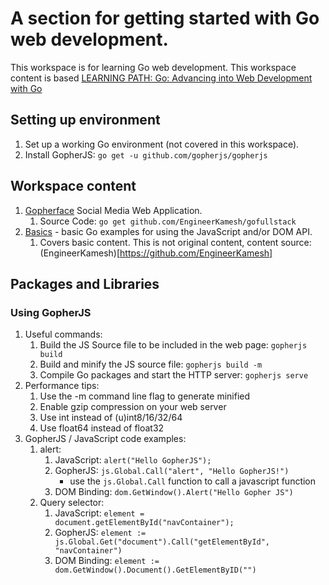 # A section for getting started with Go web development.
This workspace is for learning Go web development. This workspace content is based [LEARNING PATH: Go: Advancing into Web Development with Go](https://www.udemy.com/learning-path-go-advancing-into-web-development-with-go/)

## Setting up environment
1. Set up a working Go environment (not covered in this workspace).
2. Install GopherJS: `go get -u github.com/gopherjs/gopherjs`

## Workspace content
1. [Gopherface](./Gopherface) Social Media Web Application.
    1. Source Code: `go get github.com/EngineerKamesh/gofullstack`
2. [Basics](./basics) - basic Go examples for using the JavaScript and/or DOM API.
    1. Covers basic content. This is not original content, content source:  (EngineerKamesh)[https://github.com/EngineerKamesh]
## Packages and Libraries
### Using GopherJS
1. Useful commands:
    1. Build the JS Source file to be included in the web page: `gopherjs build`
    2. Build and minify the JS source file: `gopherjs build -m`
    3. Compile Go packages and start the HTTP server: `gopherjs serve`
2. Performance tips:
    1. Use the -m command line flag to generate minified
    2. Enable gzip compression on your web server
    3. Use int instead of (u)int8/16/32/64
    4. Use float64 instead of float32
3. GopherJS / JavaScript code examples:
    1. alert:
        1. JavaScript: `alert("Hello GopherJS");`
        2. GopherJS: `js.Global.Call("alert", "Hello GopherJS!")`
            - use the `js.Global.Call` function to call a javascript function
        3. DOM Binding: `dom.GetWindow().Alert("Hello Gopher JS")`
    2. Query selector:
        1. JavaScript: `element = document.getElementById("navContainer");`
        2. GopherJS: `element := js.Global.Get("document").Call("getElementById", "navContainer")`
        3. DOM Binding: `element := dom.GetWindow().Document().GetElementByID("")`
